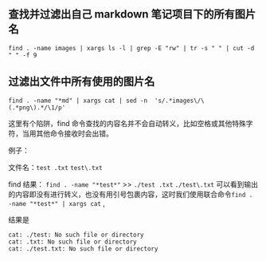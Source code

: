 
## 查找并过滤出自己 markdown 笔记项目下的所有图片名
`find . -name images | xargs ls -l | grep -E "rw" | tr -s " " | cut -d " " -f 9`

## 过滤出文件中所有使用的图片名
`find . -name "*md" | xargs cat | sed -n  's/.*images\/\(.*png\).*/\1/p'`

这里有个陷阱，find 命令查找的内容名并不会自动转义，比如空格或其他特殊字符，当用其他命令接收时会出错。

例子：

文件名：`test .txt` `test\.txt`

find 结果： `find . -name "*test*"` >> `./test .txt` `./test\.txt`
可以看到输出的内容即没有进行转义，也没有用引号包裹内容，这时我们使用联合命令`find . -name "*test*" | xargs cat` ,

结果是
```
cat: ./test: No such file or directory
cat: .txt: No such file or directory
cat: ./test.txt: No such file or directory
```
